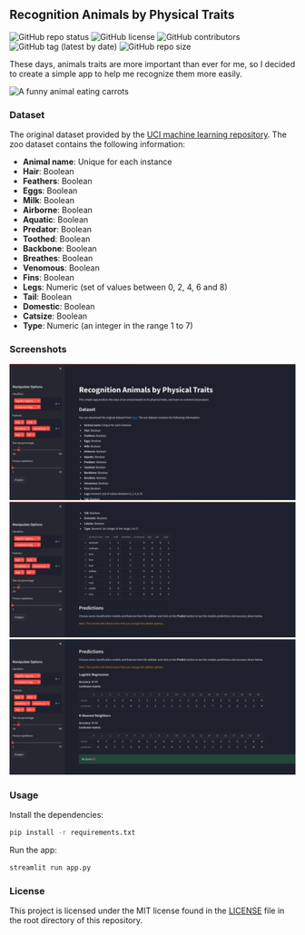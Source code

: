 ## Recognition Animals by Physical Traits

![GitHub repo status](https://img.shields.io/badge/status-archived-yellowgreen?style=flat)
![GitHub license](https://img.shields.io/github/license/sheikhartin/recognition-animals-by-physical-traits)
![GitHub contributors](https://img.shields.io/github/contributors/sheikhartin/recognition-animals-by-physical-traits)
![GitHub tag (latest by date)](https://img.shields.io/github/v/tag/sheikhartin/recognition-animals-by-physical-traits)
![GitHub repo size](https://img.shields.io/github/repo-size/sheikhartin/recognition-animals-by-physical-traits)

These days, animals traits are more important than ever for me, so I decided to create a simple app to help me recognize them more easily.

![A funny animal eating carrots](https://media.giphy.com/media/14uXQbPS73Y3qU/giphy.gif)

### Dataset

The original dataset provided by the [UCI machine learning repository](https://archive.ics.uci.edu/ml/datasets/zoo). The zoo dataset contains the following information:

- **Animal name**: Unique for each instance
- **Hair**: Boolean
- **Feathers**: Boolean
- **Eggs**: Boolean
- **Milk**: Boolean
- **Airborne**: Boolean
- **Aquatic**: Boolean
- **Predator**: Boolean
- **Toothed**: Boolean
- **Backbone**: Boolean
- **Breathes**: Boolean
- **Venomous**: Boolean
- **Fins**: Boolean
- **Legs**: Numeric (set of values between 0, 2, 4, 6 and 8)
- **Tail**: Boolean
- **Domestic**: Boolean
- **Catsize**: Boolean
- **Type**: Numeric (an integer in the range 1 to 7)

### Screenshots

![Page header that explains a bit about the project](screenshots/page-header-with-extended-sidebar.png)
![Display the dataset with selected features in tabular form](screenshots/dataset-table-section.png)
![When all models are applied, prints the "All done! 🎉" message](screenshots/all-models-applied.png)

### Usage

Install the dependencies:

```bash
pip install -r requirements.txt
```

Run the app:

```bash
streamlit run app.py
```

### License

This project is licensed under the MIT license found in the [LICENSE](LICENSE) file in the root directory of this repository.
